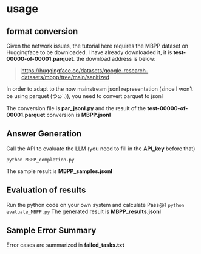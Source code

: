 # usage
## format conversion
Given the network issues, the tutorial here requires the MBPP dataset on Huggingface to be downloaded. I have already downloaded it, it is **test-00000-of-00001.parquet**. the download address is below:
>https://huggingface.co/datasets/google-research-datasets/mbpp/tree/main/sanitized

In order to adapt to the now mainstream jsonl representation (since I won't be using parquet (つω`.)), you need to convert parquet to jsonl

The conversion file is **par_jsonl.py** and the result of the **test-00000-of-00001.parquet** conversion is **MBPP.jsonl**
## Answer Generation
Call the API to evaluate the LLM (you need to fill in the **API_key** before that)

``python MBPP_completion.py``

The sample result is **MBPP_samples.jsonl**
## Evaluation of results
Run the python code on your own system and calculate Pass@1
``python evaluate_MBPP.py``
The generated result is **MBPP_results.jsonl**
## Sample Error Summary
Error cases are summarized in **failed_tasks.txt**